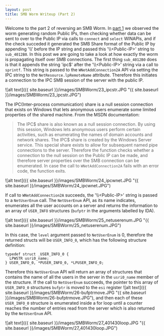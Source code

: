 ```yaml
---
layout: post
title: SMB Worm Writeup (Part 2)
---
```


Welcome to the part 2 of reversing an SMB Worm. In [part 1](https://evilsapphire.github.io/SMBWorm-Writeup-Part-1/) we observed the worm generating random Public IPs, then checking whether data can be sent to over to the Public IP via calls to `connect` and `select` WINAPIs, and if the check succeded it generated the SMB Share format of the Public IP by appending '\\\\' before the IP string and passed this '\\\\\<Public-IP>' string to `sub_4012B0`. In this post we are going to take a look at how exactly the worm is propagating itself over SMB connections.
The first thing `sub_4012B0` does is that it appends the string 'ipc$' after the '\\\\\<Public-IP>' string via a call to `sprintf`. This string is passed to the `WNetAddConnection2A` API via setting the IPC string to the `NetResource.lpRemoteName` attribute. Therefore this initiates a connection to the IPC SMB session of the server with the public IP.

![alt text]({{ site.baseurl }}/images/SMBWorm/23_ipcstr.JPG "{{ site.baseurl }}/images/SMBWorm/23_ipcstr.JPG")

The IPC(Inter-process communication) share is a null session connection that exists on Windows that lets anonymous users enumerate some limited properties of the shared machine. From the MSDN documentation:
>The IPC$ share is also known as a null session connection. By using this session, Windows lets anonymous users perform certain activities, such as enumerating the names of domain accounts and network shares. The IPC$ share is created by the Windows Server service. This special share exists to allow for subsequent named pipe connections to the server.
Therefore the function checks whether a connection to the null session on the Public IP can be made, and therefore server properties over the SMB connection can be enumerated. In case the call to `WNetAddConnection2A` fails with an error code, the function exits.

![alt text]({{ site.baseurl }}/images/SMBWorm/24_ipcwnet.JPG "{{ site.baseurl }}/images/SMBWorm/24_ipcwnet.JPG")

If call to `WNetAddConnection2A` succeeds, the '\\\\\<Public-IP>' string is passed to a `NetUserEnum` call. The `NetUserEnum` API, as its name indicates, enumerates all the user accounts on a server and returns the information to an array of `USER_INFO` structures (`bufptr` in the arguments labelled by IDA). 

![alt text]({{ site.baseurl }}/images/SMBWorm/25_netuserenum.JPG "{{ site.baseurl }}/images/SMBWorm/25_netuserenum.JPG")

In this case, the `level` argument passed to `NetUserEnum` is 0, therefore the returned structs will be `USER_INFO_0`, which has the following structure definition:
```
typedef struct _USER_INFO_0 {
  LPWSTR usri0_name;
} USER_INFO_0, *PUSER_INFO_0, *LPUSER_INFO_0;
```
Therefore this `NetUserEnum` API will return an array of structures that contains the name of all the users in the server in the `usri0_name` member of the structure.
If the call to `NetUserEnum` succeeds, the pointer to this array of `USER_INFO_0` structures `bufptr` is moved to the `esi` register
![alt text]({{ site.baseurl }}/images/SMBWorm/26-bufptrmove.JPG "{{ site.baseurl }}/images/SMBWorm/26-bufptrmove.JPG"), and then each of these `USER_INFO_0` structure is enumerated inside a for loop until a counter reaches the number of entries read from the server which is also returned by the `NetUserEnum` API.

![alt text]({{ site.baseurl }}/images/SMBWorm/27_401430loop.JPG "{{ site.baseurl }}/images/SMBWorm/27_401430loop.JPG")
 


 

